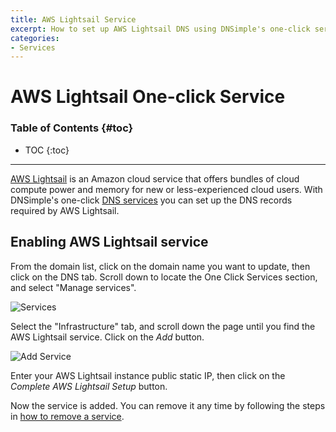 ```yaml
---
title: AWS Lightsail Service
excerpt: How to set up AWS Lightsail DNS using DNSimple's one-click service.
categories:
- Services
---
```


# AWS Lightsail One-click Service

### Table of Contents {#toc}

* TOC
{:toc}

---

[AWS Lightsail](https://aws.amazon.com/lightsail/) is an Amazon cloud service that offers bundles of cloud compute power and memory for new or less-experienced cloud users. With DNSimple's one-click [DNS services](/categories/services/) you can set up the DNS records required by AWS Lightsail.


## Enabling AWS Lightsail service

From the domain list, click on the domain name you want to update, then click on the DNS tab. Scroll down to locate the One Click Services section, and select "Manage services".

![Services](/files/services-dns-page-add.png)

Select the "Infrastructure" tab, and scroll down the page until you find the AWS Lightsail service. Click on the *Add* button.

![Add Service](/files/services-amazon-lightsail.png)

Enter your AWS Lightsail instance public static IP, then click on the *Complete AWS Lightsail Setup* button.

Now the service is added. You can remove it any time by following the steps in [how to remove a service](/articles/services/#removing-services).
